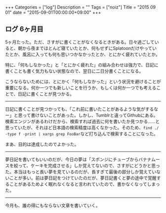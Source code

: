 +++
Categories = ["log"]
Description = ""
Tags = ["noiz"]
Title = "2015 09 01"
date = "2015-09-01T00:00:00+09:00"
+++

## ログ 6ヶ月目
5ヶ月たった。ただ、さすがに書くことがなくなるときがある。日々過ごしていると、朝から夜までほとんど寝ていたとか、何もせずにSplatoonだけやっていたとか、風呂に入っても何も思いつかなかったとか、とにかく疲れていたとか。

特に、「何もしなかった」と「とにかく疲れた」の組み合わせは強力で、日記に書くことも書く気力もない状態なので、翌日に二日分書くことになる。

こうならないためには、とにかく「何もしなかった」という状況を避けることが重要になる。何か一つでも新しいことを行うか、もしくは何か一つでも考えることで、日記に書くことが見つかる。

----

日記に書くことが見つかっても、「これ前に書いたことがあるような気がするなー」と思って書けないことがあった。しかし、Tumblrと違ってGithubにある。検索エンジンがあるわけだから、検索すれば過去に何を書いたか見つかる……と思っていたが、それほど日本語の検索精度は高くなかった。そのため、`find ./ -type f -print | xargs grep FooBar`など打ち込んで検索することになった。

まあ、目的は達成したのでよかった。

----

夢日記を書いてもいいのだが、今日の夢は「スポンジにチューブからバナナムースを絞って、ケーキを完成させる」しか覚えてないので、さすがにどうかと思った。本当はもっと長い夢を見ているのだが、長すぎて最後の部分しか覚えていないことが多い。前は夢日記をつけていたのだが、夢日記書くと夢の途中で覚醒することがあるためよく眠れなくなると言われていたので、書かなくなってしまった。

----

今月も、誰の得にもならない文章を書いていく。